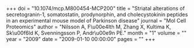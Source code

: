 +++
doi = "10.1074/mcp.M800454-MCP200"
title = "Striatal alterations of secretogranin-1, somatostatin, prodynorphin, and cholecystokinin peptides in an experimental mouse model of Parkinson disease"
journal = "Mol Cell Proteomics"
author = "Nilsson A, F\u00e4lth M, Zhang X, Kultima K, Sk\u00f6ld K, Svenningsson P, Andr\u00e9n PE."
month = "1"
volume = ""
year = "2009"
date = "2009-01-10 00:00:00"
pages = ""
+++

